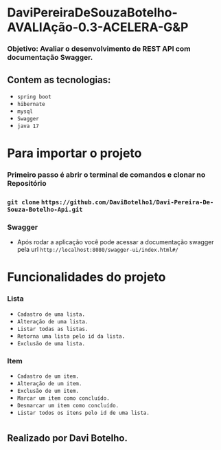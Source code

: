 # DaviPereiraDeSouzaBotelho-AVALIAção-0.3-ACELERA-G&P

### Objetivo: Avaliar o desenvolvimento de REST API com documentação Swagger.
## Contem as tecnologias:
* `spring boot`
* `hibernate`
* `mysql`
* `Swagger`
* `java 17`

# Para importar o projeto
### Primeiro passo é abrir o terminal de comandos e clonar no Repositório
### `git clone` `https://github.com/DaviBotelho1/Davi-Pereira-De-Souza-Botelho-Api.git`

### Swagger
* Após rodar a aplicação você pode acessar a documentação swagger pela url ` http://localhost:8080/swagger-ui/index.html#/ `



#

# Funcionalidades do projeto

### Lista
* `Cadastro de uma lista.`
* `Alteração de uma lista.`
* `Listar todas as listas.`
* `Retorna uma lista pelo id da lista.`
* `Exclusão de uma lista.`

### Item
* `Cadastro de um item.`
* `Alteração de um item.`
* `Exclusão de um item.`
* `Marcar um item como concluído.`
* `Desmarcar um item como concluído.`
* `Listar todos os itens pelo id de uma lista.`

#

## Realizado por Davi Botelho.
